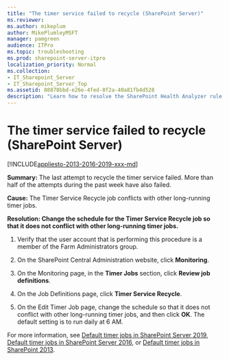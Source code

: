 ```yaml
---
title: "The timer service failed to recycle (SharePoint Server)"
ms.reviewer: 
ms.author: mikeplum
author: MikePlumleyMSFT
manager: pamgreen
audience: ITPro
ms.topic: troubleshooting
ms.prod: sharepoint-server-itpro
localization_priority: Normal
ms.collection:
- IT_Sharepoint_Server
- IT_Sharepoint_Server_Top
ms.assetid: 88878bbd-e26e-4fed-8f2a-40a81fb4d528
description: "Learn how to resolve the SharePoint Health Analyzer rule: The timer service failed to recycle, for SharePoint Server."
---
```


# The timer service failed to recycle (SharePoint Server)

[!INCLUDE[appliesto-2013-2016-2019-xxx-md](../includes/appliesto-2013-2016-2019-xxx-md.md)]
  
 **Summary:** The last attempt to recycle the timer service failed. More than half of the attempts during the past week have also failed. 
  
 **Cause:** The Timer Service Recycle job conflicts with other long-running timer jobs. 
  
 **Resolution: Change the schedule for the Timer Service Recycle job so that it does not conflict with other long-running timer jobs.**
  
1. Verify that the user account that is performing this procedure is a member of the Farm Administrators group.
    
2. On the SharePoint Central Administration website, click **Monitoring**.
    
3. On the Monitoring page, in the **Timer Jobs** section, click **Review job definitions**.
    
4. On the Job Definitions page, click **Timer Service Recycle**.
    
5. On the Edit Timer Job page, change the schedule so that it does not conflict with other long-running timer jobs, and then click **OK**. The default setting is to run daily at 6 AM.
    
For more information, see [Default timer jobs in SharePoint Server 2019](default-timer-jobs-in-sharepoint-server-2019.md), [Default timer jobs in SharePoint Server 2016](default-timer-jobs-in-sharepoint-server-2016.md), or [Default timer jobs in SharePoint 2013](default-timer-jobs-in-sharepoint-2013.md).
  

